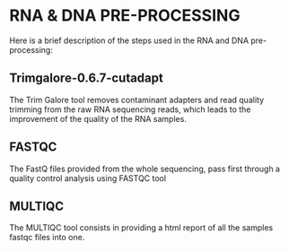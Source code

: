 # RNA & DNA PRE-PROCESSING

Here is a brief description of the steps used in the RNA and DNA pre-processing:

## Trimgalore-0.6.7-cutadapt
The Trim Galore tool removes contaminant adapters and read quality trimming from the raw RNA sequencing reads, which leads to the improvement of the quality of the RNA samples.

## FASTQC
The FastQ files provided from the whole sequencing, pass first through a quality control analysis using FASTQC tool

## MULTIQC
The MULTIQC tool consists in providing a html report of all the samples fastqc files into one.


